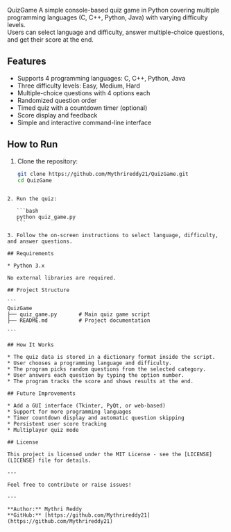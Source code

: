 QuizGame
A simple console-based quiz game in Python covering multiple programming languages (C, C++, Python, Java) with varying difficulty levels.  
Users can select language and difficulty, answer multiple-choice questions, and get their score at the end.

## Features

- Supports 4 programming languages: C, C++, Python, Java
- Three difficulty levels: Easy, Medium, Hard
- Multiple-choice questions with 4 options each
- Randomized question order
- Timed quiz with a countdown timer (optional)
- Score display and feedback
- Simple and interactive command-line interface

## How to Run

1. Clone the repository:
   ```bash
   git clone https://github.com/Mythrireddy21/QuizGame.git
   cd QuizGame
````

2. Run the quiz:

   ```bash
   python quiz_game.py
   ```

3. Follow the on-screen instructions to select language, difficulty, and answer questions.

## Requirements

* Python 3.x

No external libraries are required.

## Project Structure

```
QuizGame
├── quiz_game.py       # Main quiz game script
├── README.md          # Project documentation

```

## How It Works

* The quiz data is stored in a dictionary format inside the script.
* User chooses a programming language and difficulty.
* The program picks random questions from the selected category.
* User answers each question by typing the option number.
* The program tracks the score and shows results at the end.

## Future Improvements

* Add a GUI interface (Tkinter, PyQt, or web-based)
* Support for more programming languages
* Timer countdown display and automatic question skipping
* Persistent user score tracking
* Multiplayer quiz mode

## License

This project is licensed under the MIT License - see the [LICENSE](LICENSE) file for details.

---

Feel free to contribute or raise issues!

---

**Author:** Mythri Reddy
**GitHub:** [https://github.com/Mythrireddy21](https://github.com/Mythrireddy21)

